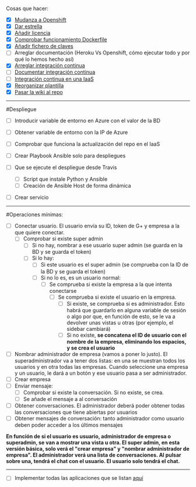 Cosas que hacer:


* [X] [Mudanza a Openshift](https://github.com/iblancasa/BackendSI2-IV/issues/77#issuecomment-69545274)
* [X] [Dar estrella](https://github.com/iblancasa/BackendSI2-IV/issues/63)
* [X] [Añadir licencia](https://github.com/iblancasa/BackendSI2-IV/issues/78)
* [x] [Comprobar funcionamiento Dockerfile](https://github.com/iblancasa/BackendSI2-IV/issues/79)
* [X] [Añadir fichero de claves](https://github.com/iblancasa/BackendSI2-IV/issues/81)
* [ ] Arreglar documentación (Heroku Vs Openshift, cómo ejecutar todo y por qué lo hemos hecho así)
* [X] [Arreglar integración continua](https://github.com/iblancasa/BackendSI2-IV/issues/82)
* [ ] [Documentar integración continua](https://github.com/iblancasa/BackendSI2-IV/issues/82)
* [ ] [Integración continua en una IaaS](https://github.com/iblancasa/BackendSI2-IV/issues/84)
* [X] [Reorganizar plantilla](https://github.com/iblancasa/BackendSI2-IV/issues/86)
* [X] [Pasar la wiki al repo](https://github.com/iblancasa/BackendSI2-IV/issues/87)

****
#Despliegue
* [ ] Introducir variable de entorno en Azure con el valor de la BD
* [ ] Obtener variable de entorno con la IP de Azure
* [ ] Comprobar que funciona la actualización del repo en el IaaS
* [ ] Crear Playbook Ansible solo para despliegues
* [ ] Que se ejecute el despliegue desde Travis
  * [ ] Script que instale Python y Ansible
  * [ ] Creación de Ansible Host de forma dinámica
* [ ] Crear servicio



****
#Operaciones mínimas:

* [ ] Conectar usuario. El usuario envía su ID, token de G+ y empresa a la que quiere conectar.
  * [ ] Comprobar si existe super admin
    * [ ] Si no hay, nombrar a ese usuario super admin (se guarda en la BD y se guarda el token)
    * [ ] Si lo hay:
      * [ ] Si este usuario es el super admin (se comprueba con la ID de la BD y se guarda el token)
      * [ ] Si no lo es, es un usuario normal:
        * [ ] Se comprueba si existe la empresa a la que intenta conectarse
          * [ ] Se comprueba si existe el usuario en la empresa.
            * [ ] Si existe, se comprueba si es administrador. Esto habrá que guardarlo en alguna variable de sesión o algo por que, en función de esto, se le va a devolver unas vistas u otras (por ejemplo, el sidebar cambiará)
            * [ ] Si no existe, **se concatena el ID de usuario con el nombre de la empresa, eliminando los espacios, y se crea el usuario**

* [ ] Nombrar administrador de empresa (vamos a poner lo justo). El superadministrador va a tener dos listas: en una se muestran todos los usuarios y en otra todas las empresas. Cuando seleccione una empresa y un usuario, le dará a un botón y ese usuario pasa a ser administrador.
* [ ] Crear empresa
* [ ] Enviar mensaje:
  * [ ] Comprobar si existe la conversación. Si no existe, se crea.
  * [ ] Se añade el mensaje a al conversación
* [ ] Obtener conversaciones. El administrador deberá poder obtener todas las conversaciones que tiene abiertas por usuarios
* [ ] Obtener mensajes de conversación: tanto administrador como usuario deben poder acceder a los últimos mensajes

**En función de si el usuario es usuario, administrador de empresa o superadmin, se van a mostrar una vista u otra.
El super admin, en esta versión básica, solo verá el "crear empresa" y "nombrar administrador de empresa".
El administrador verá una lista de conversaciones. Al pulsar sobre una, tendrá el chat con el usuario.
El usuario solo tendrá el chat.**



****
* [ ] Implementar todas las aplicaciones que se listan [aquí](https://github.com/iblancasa/BackendSI2-IV/labels/Funci%C3%B3n%20a%20implementar)
